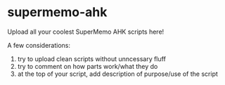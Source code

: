 # supermemo-ahk
Upload all your coolest SuperMemo AHK scripts here! 

A few considerations:
1. try to upload clean scripts without unncessary fluff
2. try to comment on how parts work/what they do
3. at the top of your script, add description of purpose/use of the script
